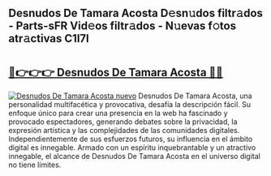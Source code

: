 ## Desnudos De Tamara Acosta D𝚎sn𝚞dos filtr𝚊dos - Parts-sFR Vid𝚎os filtr𝚊dos - N𝚞evas f𝚘tos atr𝚊ctivas C1l7I

# <h2><a href="http://mbc11t.tromn.icu/?c=Desnudos+De+Tamara+Acosta">🔗👉👉👉 Desnudos De Tamara Acosta 🔗🔗</a></h2>

[![Desnudos De Tamara Acosta nuevo](https://i.imgur.com/pEAQMta.gif)](http://mbc11t.tromn.icu/?c=Desnudos+De+Tamara+Acosta)
Desnudos De Tamara Acosta, una personalidad multifacética y provocativa, desafía la descripción fácil. Su enfoque único para crear una presencia en la web ha fascinado y provocado espectadores, generando debates sobre la privacidad, la expresión artística y las complejidades de las comunidades digitales. Independientemente de sus esfuerzos futuros, su influencia en el ámbito digital es innegable. Armado con un espíritu inquebrantable y un atractivo innegable, el alcance de Desnudos De Tamara Acosta en el universo digital no tiene límites.
